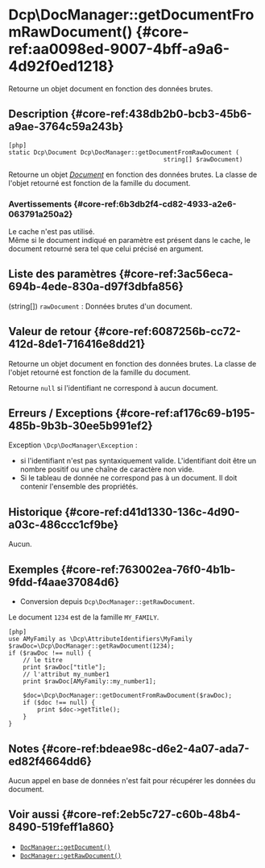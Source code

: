 # Dcp\DocManager::getDocumentFromRawDocument()  {#core-ref:aa0098ed-9007-4bff-a9a6-4d92f0ed1218}

<div class="short-description">
Retourne un objet document en fonction des données brutes.
</div>


## Description  {#core-ref:438db2b0-bcb3-45b6-a9ae-3764c59a243b}

    [php]
    static Dcp\Document Dcp\DocManager::getDocumentFromRawDocument ( 
                                               string[] $rawDocument) 

Retourne un objet [_Document_][DocClass] en fonction des données brutes. La
classe de l'objet retourné est fonction de la famille du document.

### Avertissements  {#core-ref:6b3db2f4-cd82-4933-a2e6-063791a250a2}

Le cache n'est pas utilisé.  
Même si le document indiqué en paramètre est présent dans le cache, le document 
retourné sera tel que celui précisé en argument.

## Liste des paramètres  {#core-ref:3ac56eca-694b-4ede-830a-d97f3dbfa856}

(string[]) `rawDocument`
:   Données brutes d'un document.



## Valeur de retour  {#core-ref:6087256b-cc72-412d-8de1-716416e8dd21}

Retourne un objet document en fonction des données brutes. La classe de l'objet
retourné est fonction de la famille du document.

Retourne `null` si l'identifiant ne correspond à aucun document.

## Erreurs / Exceptions  {#core-ref:af176c69-b195-485b-9b3b-30ee5b991ef2}

Exception `\Dcp\DocManager\Exception` :

*   si l'identifiant n'est pas
    syntaxiquement valide. L'identifiant doit être un nombre positif ou une chaîne
    de caractère non vide.
*   Si le tableau de donnée ne correspond pas à un document. Il doit contenir
    l'ensemble des propriétés.


## Historique  {#core-ref:d41d1330-136c-4d90-a03c-486ccc1cf9be}

Aucun.

## Exemples  {#core-ref:763002ea-76f0-4b1b-9fdd-f4aae37084d6}

* Conversion depuis `Dcp\DocManager::getRawDocument`.

Le document `1234` est de la famille `MY_FAMILY`.

    [php]
    use AMyFamily as \Dcp\AttributeIdentifiers\MyFamily
    $rawDoc=\Dcp\DocManager::getRawDocument(1234);
    if ($rawDoc !== null) {
        // le titre
        print $rawDoc["title"];
        // l'attribut my_number1
        print $rawDoc[AMyFamily::my_number1];
        
        $doc=\Dcp\DocManager::getDocumentFromRawDocument($rawDoc);
        if ($doc !== null) {
            print $doc->getTitle();
        }
    }

## Notes  {#core-ref:bdeae98c-d6e2-4a07-ada7-ed82f4664dd6}

Aucun appel en base de données n'est fait pour récupérer les données du document.

## Voir aussi  {#core-ref:2eb5c727-c60b-48b4-8490-519feff1a860}

*   [`DocManager::getDocument()`][getdocument]
*   [`DocManager::getRawDocument()`][getrawdocument]


<!-- links -->
[getrawdocument]:   #core-ref:27f42abc-23c2-43c7-9a28-cfd32250632c
[getdocument]:      #core-ref:dfa0762f-6ff3-4349-bd21-6442740d9dcc
[DocClass]:         #core-ref:1d557fb4-4eca-4ab8-a334-974fe563ddd2

